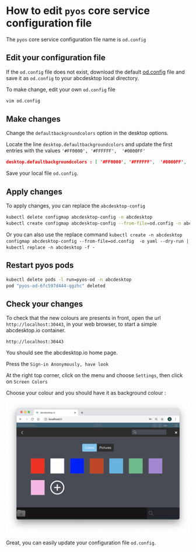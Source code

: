 # How to edit `pyos` core service configuration file 

The `pyos` core service configuration file name is `od.config` 

## Edit your configuration file 

If the `od.config` file does not exist, download the default [od.config](https://raw.githubusercontent.com/abcdesktopio/conf/main/reference/od.config.3.0) file and save it as `od.config` to your abcdesktop local directory.

To make change, edit your own `od.config` file

```bash
vim od.config 
```

## Make changes

Change the `defaultbackgroundcolors` option in the desktop options.

Locate the line `desktop.defaultbackgroundcolors` and update the first entries with the values `'#FF0000', '#FFFFFF',  '#0000FF'`

```json
desktop.defaultbackgroundcolors : [ '#FF0000', '#FFFFFF',  '#0000FF', '#CD3C14', '#4BB4E6', '#50BE87', '#A885D8', '#FFB4E6' ]
```

Save your local file `od.config`.


## Apply changes 

To apply changes, you can replace the `abcdesktop-config`

```bash
kubectl delete configmap abcdesktop-config -n abcdesktop
kubectl create configmap abcdesktop-config --from-file=od.config -n abcdesktop
```

Or you can also use the replace command `kubectl create -n abcdesktop configmap abcdesktop-config --from-file=od.config  -o yaml --dry-run | kubectl replace -n abcdesktop -f - `



## Restart pyos pods

```bash
kubectl delete pods -l run=pyos-od -n abcdesktop
pod "pyos-od-6fc597d444-qgzhc" deleted
```

## Check your changes

To check that the new colours are presents in front, open the url `http://localhost:30443`, in your web browser, to start a simple abcdesktop.io container. 

```
http://localhost:30443
```

You should see the abcdesktop.io home page.

Press the `Sign-in Anonymously, have look`

At the right top corner, click on the menu and choose `Settings`, then click on `Screen Colors`

Choose your colour and you should have it as background colour :

![newbackgroundcolors](img/newbackgroundcolors.png)

Great, you can easily update your configuration file `od.config`. 

